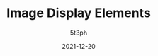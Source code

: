 ---
author: 5t3ph
date: 2021-12-20
draft: true
tags:
  - html
  - images
  - responsive-design
target_url: https://12daysofweb.dev/2021/image-display-elements/
title: Image Display Elements
---